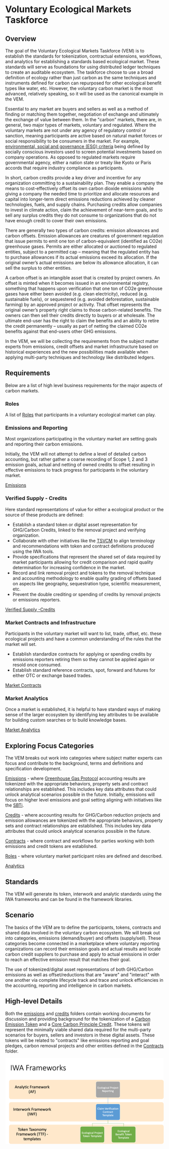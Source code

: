# Voluntary Ecological Markets Taskforce

## Overview

The goal of the Voluntary Ecological Markets Taskforce (VEM) is to establish the standards for tokenization, contractual extensions, workflows, and analytics for establishing a standards based ecological market. These standards will serve as foundations for using distributed ledger techniques to create an auditable ecosystem. The taskforce choose to use a broad definition of ecology rather than just carbon as the same techniques and instruments defined for carbon can repurposed for other ecological benefit types like water, etc. However, the voluntary carbon market is the most advanced, relatively speaking, so it will be used as the canonical example in the VEM.

Essential to any market are buyers and sellers as well as a method of finding or matching them together, negotiation of exchange and ultimately the exchange of value between them. In the "carbon" markets, there are, in general, two major types of markets, voluntary and regulated. Where the voluntary markets are not under any agency of regulatory control or sanction, meaning participants are active based on natural market forces or social responsibility to be consumers in the market. For example, [environmental, social and governance (ESG) criteria](https://www.investopedia.com/terms/e/environmental-social-and-governance-esg-criteria.asp) being defined by socially conscious investors used to screen potential investments based on company operations. As opposed to regulated markets require governmental agency, either a nation state or treaty like Kyoto or Paris accords that require industry compliance as participants.

In short, carbon credits provide a key driver and incentive for any organization committing to a sustainability plan. They enable a company the means to cost-effectively offset its own carbon dioxide emissions while giving a company the needed time to prioritize and allocate resources and capital into longer-term direct emissions reductions achieved by cleaner technologies, fuels, and supply chains. Purchasing credits allow companies to invest in climate action, claim the achievement of near-term goals, and to sell any surplus credits they do not consume to organizations that do not have enough credit to cover their own emissions.

There are generally two types of carbon credits: emission allowances and carbon offsets. Emission allowances are creatures of government regulation that issue permits to emit one ton of carbon-equivalent (identified as CO2e) greenhouse gases. Permits are either allocated or auctioned to regulated entities, subject to a permitted cap – meaning that the regulated entity has to purchase allowances if its actual emissions exceed its allocation. If the original owner’s actual emissions are below its allowance allocation, it can sell the surplus to other entities.

A carbon offset is an intangible asset that is created by project owners. An offset is minted when it becomes issued in an environmental registry, something that happens upon verification that one ton of CO2e greenhouse gases have either been avoided (e.g. clean electricity), reduced (e.g. sustainable fuels), or sequestered (e.g. avoided deforestation, sustainable farming) by an approved project or activity. That offset represents the original owner’s property right claims to those carbon-related benefits. The owners can then sell their credits directly to buyers or at wholesale. The ultimate end-user has the right to claim the benefits and an ability to retire the credit permanently – usually as part of netting the claimed CO2e benefits against that end-users other GHG emissions.

In the VEM, we will be collecting the requirements from the subject matter experts from emissions, credit offsets and market infrastructure based on historical experiences and the new possibilities made available when applying multi-party techniques and technology like distributed ledgers.

## Requirements

Below are a list of high level business requirements for the major aspects of carbon markets.

### Roles

A list of [Roles](roles.md) that participants in a voluntary ecological market can play.

### Emissions and Reporting

Most organizations participating in the voluntary market are setting goals and reporting their carbon emissions.

Initially, the VEM will not attempt to define a level of detailed carbon accounting, but rather gather a coarse recording of Scope 1, 2 and 3 emission goals, actual and netting of owned credits to offset resulting in effective emissions to track progress for participants in the voluntary market.

[Emissions](emissions/readme.md)

### Verified Supply - Credits

Here standard representations of value for either a ecological product or the source of these products are defined:

- Establish a standard token or digital asset representation for GHG/Carbon Credits, linked to the removal project and verifying organization.
- Collaborate with other initiatives like the [TSVCM](https://www.iif.com/tsvcm) to align terminology and recommendations with token and contract definitions produced using the IWA tools.
- Provide specifications that represent the shared set of data required by market participants allowing for credit comparison and rapid quality determination for increasing confidence in the market.
- Record and link removal project and tokens to the removal technique and accounting methodology to enable quality grading of offsets based on aspects like geography, sequestration type, scientific measurement, etc.
- Prevent the double crediting or spending of credits by removal projects or emissions reporters.

[Verified Supply -Credits](credits/readme.md)

### Market Contracts and Infrastructure

Participants in the voluntary market will want to list, trade, offset, etc. these ecological projects and have a common understanding of the rules that the market will set.

- Establish standardize contracts for applying or spending credits by emissions reporters retiring them so they cannot be applied again or resold once consumed.
- Establish standard reference contracts, spot, forward and futures for either OTC or exchange based trades.

[Market Contracts](contracts/readme.md)

### Market Analytics

Once a market is established, it is helpful to have standard ways of making sense of the larger ecosystem by identifying key attributes to be available for building custom searches or to build knowledge bases.

[Market Analytics](analytics/readme.md)

## Exploring Focus Categories

The VEM breaks out work into categories where subject matter experts can focus and contribute to the background, terms and definitions and specification development.

[Emissions](emissions) - where [Greenhouse Gas Protocol](https://ghgprotocol.org) accounting results are tokenized with the appropriate behaviors, property sets and contract relationships are established. This includes key data attributes that could unlock analytical scenarios possible in the future. Initially, emissions will focus on higher level emissions and goal setting aligning with initiatives like the [SBTi](https://sciencebasedtargets.org).

[Credits](credits) - where accounting results for GHG/Carbon reduction projects and emission allowances are tokenized with the appropriate behaviors, property sets and contract relationships are established. This includes key data attributes that could unlock analytical scenarios possible in the future.

[Contracts](contracts) - where contract and workflows for parties working with both emissions and credit tokens are established.

[Roles](roles.md) - where voluntary market participant roles are defined and described.

[Analytics](analytics/readme.md)

## Standards

The VEM will generate its token, interwork and analytic standards using the IWA frameworks and can be found in the framework libraries.

## Scenario

The basics of the VEM are to define the participants, tokens, contracts and shared data involved in the voluntary carbon ecosystem. We will break out into categories, emissions (demand/buyer) and offsets (supply/sell). These categories become connected in a marketplace where voluntary reporting organizations can record their emission goals and actual results and locate carbon credit suppliers to purchase and apply to actual emissions in order to reach an effective emission result that matches their goal.

The use of tokenized/digital asset representations of both GHG/Carbon emissions as well as offset/reductions that are "aware" and "interact" with one another via complete lifecycle track and trace and unlock efficiencies in the accounting, reporting and intelligence in carbon markets.

## High-level Details

Both the [emissions](emissions) and [credits](credits) folders contain working documents for discussion and providing background for the tokenization of a [Carbon Emission Token](emissions/cet.md) and a [Core Carbon Principle Credit](credits/ccp.md). These tokens will represent the minimally viable shared data required for the multi-party scenarios for buyers, sellers and investors in these digital assets.  These tokens will be related to "contracts" like emissions reporting and goal pledges, carbon removal projects and other entities defined in the [Contracts](contracts) folder.

![VEM Frameworks](images/VEM-Tools.png)